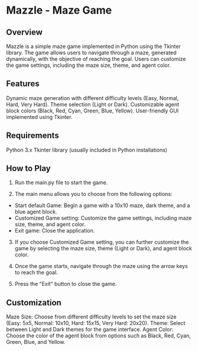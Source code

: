 # Mazzle - Maze Game

## Overview
Mazzle is a simple maze game implemented in Python using the Tkinter library. The game allows users to navigate through a maze, generated dynamically, with the objective of reaching the goal. Users can customize the game settings, including the maze size, theme, and agent color.

## Features
Dynamic maze generation with different difficulty levels (Easy, Normal, Hard, Very Hard).
Theme selection (Light or Dark).
Customizable agent block colors (Black, Red, Cyan, Green, Blue, Yellow).
User-friendly GUI implemented using Tkinter.

## Requirements
Python 3.x
Tkinter library (usually included in Python installations)

## How to Play
1. Run the main.py file to start the game.

2. The main menu allows you to choose from the following options:

  * Start default Game: Begin a game with a 10x10 maze, dark theme, and a blue agent block.
  * Customized Game setting: Customize the game settings, including maze size, theme, and agent color.
  * Exit game: Close the application.
  
3. If you choose Customized Game setting, you can further customize the game by selecting the maze size, theme (Light or        Dark), and agent block color.

4. Once the game starts, navigate through the maze using the arrow keys to reach the goal.

5. Press the "Exit" button to close the game.

## Customization
Maze Size: Choose from different difficulty levels to set the maze size (Easy: 5x5, Normal: 10x10, Hard: 15x15, Very Hard: 20x20).
Theme: Select between Light and Dark themes for the game interface.
Agent Color: Choose the color of the agent block from options such as Black, Red, Cyan, Green, Blue, and Yellow.
